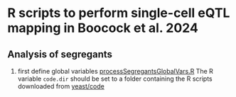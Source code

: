 # R scripts to perform single-cell eQTL mapping in Boocock et al. 2024

## Analysis of segregants
1. first define global variables [processSegregantsGlobalVars.R](processSegregantsGlobalVars.R)
   The R variable `code.dir` should be set to a folder containing the R scripts downloaded from [yeast/code](https://github.com/joshsbloom/single_cell_eQTL/tree/master/yeast/code)
